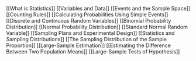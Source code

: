 [[What is Statistics]]
[[Variables and Data]]
[[Events and the Sample Space]]
[[Counting Rules]]
[[Calculating Probabilities Using Simple Events]]
[[Discrete and Continuous Random Variables]]
[[Binomial Probability Distribution]]
[[Normal Probability Distribution]]
[[Standard Normal Random Variable]]
[[Sampling Plans and Experimental Design]]
[[Statistics and Sampling Distributions]]
[[The Sampling Distribution of the Sample Proportion]]
[[Large-Sample Estimation]]
[[Estimating the Difference Between Two Population Means]]
[[Large-Sample Tests of Hypothesis]]